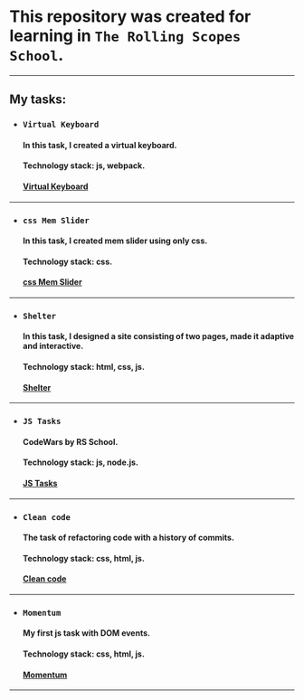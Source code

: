 # This repository was created for learning in `The Rolling Scopes School`.

---

## My tasks:

- ### `Virtual Keyboard`

  #### In this task, I created a virtual keyboard. 

  #### Technology stack: js, webpack.

  #### [Virtual Keyboard](https://m-o-o-r-e.github.io/the-rolling-scopes-school/virtual-keyboard/)

---

- ### `css Mem Slider`

  #### In this task, I created mem slider using only css. 

  #### Technology stack: css.

  #### [css Mem Slider](https://m-o-o-r-e.github.io/the-rolling-scopes-school/css-mem-slider/)

---

- ### `Shelter`

  #### In this task, I designed a site consisting of two pages, made it adaptive and interactive.

  #### Technology stack: html, css, js.

  #### [Shelter](https://m-o-o-r-e.github.io/the-rolling-scopes-school//shelter/pages/pets/)

---

- ### `JS Tasks`

  #### CodeWars by RS School.

  #### Technology stack: js, node.js.

  #### [JS Tasks](https://github.com/M-o-o-r-e/the-rolling-scopes-school/tree/js-tasks)

---

- ### `Clean code`

  #### The task of refactoring code with a history of commits.

  #### Technology stack: css, html, js.

  #### [Clean code](https://github.com/M-o-o-r-e/the-rolling-scopes-school/tree/clean-code-s1e1)

---

- ### `Momentum`

  #### My first js task with DOM events.

  #### Technology stack: css, html, js.

  #### [Momentum](https://m-o-o-r-e.github.io/the-rolling-scopes-school/momentum/)

---